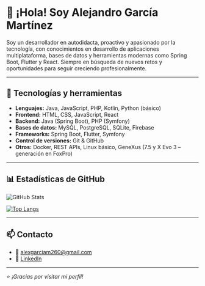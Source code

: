 # 👋 ¡Hola! Soy Alejandro García Martínez

Soy un desarrollador en autodidacta, proactivo y apasionado por la tecnología, con conocimientos en desarrollo de aplicaciones multiplataforma, bases de datos y herramientas modernas como Spring Boot, Flutter y React. Siempre en búsqueda de nuevos retos y oportunidades para seguir creciendo profesionalmente.

---

## 🚀 Tecnologías y herramientas

- **Lenguajes:** Java, JavaScript, PHP, Kotlin, Python (básico)  
- **Frontend:** HTML, CSS, JavaScript, React  
- **Backend:** Java (Spring Boot), PHP (Symfony)  
- **Bases de datos:** MySQL, PostgreSQL, SQLite, Firebase  
- **Frameworks:** Spring Boot, Flutter, Symfony  
- **Control de versiones:** Git & GitHub  
- **Otros:** Docker, REST APIs, Linux básico, GeneXus (7.5 y X Evo 3 – generación en FoxPro)

---

## 📊 Estadísticas de GitHub

![GitHub Stats](https://github-readme-stats.vercel.app/api?username=AlejandroGarciaMartinez2000&show_icons=true&theme=radical)

[![Top Langs](https://github-readme-stats.vercel.app/api/top-langs/?username=AlejandroGarciaMartinez2000&layout=compact&theme=radical)](https://github.com/AlejandroGarciaMartinez2000)

---

## 📫 Contacto

- 📧 alexgarciam260@gmail.com  
- 💼 [LinkedIn]([https://linkedin.com/in/tu-usuario](https://www.linkedin.com/in/alejandro-garcía-martínez-48455232b/))

---

⭐ _¡Gracias por visitar mi perfil!_

